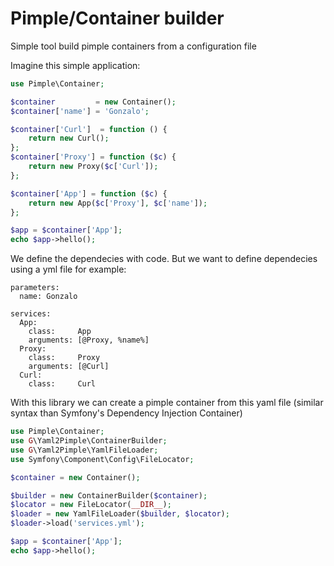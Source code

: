 Pimple/Container builder
======
Simple tool build pimple containers from a configuration file

Imagine this simple application:

```php
use Pimple\Container;

$container         = new Container();
$container['name'] = 'Gonzalo';

$container['Curl']  = function () {
    return new Curl();
};
$container['Proxy'] = function ($c) {
    return new Proxy($c['Curl']);
};

$container['App'] = function ($c) {
    return new App($c['Proxy'], $c['name']);
};

$app = $container['App'];
echo $app->hello();
```

We define the dependecies with code. But we want to define dependecies using a yml file for example:

```
parameters:
  name: Gonzalo

services:
  App:
    class:     App
    arguments: [@Proxy, %name%]
  Proxy:
    class:     Proxy
    arguments: [@Curl]
  Curl:
    class:     Curl
```

With this library we can create a pimple container from this yaml file (similar syntax than Symfony's Dependency Injection Container)

```php
use Pimple\Container;
use G\Yaml2Pimple\ContainerBuilder;
use G\Yaml2Pimple\YamlFileLoader;
use Symfony\Component\Config\FileLocator;

$container = new Container();

$builder = new ContainerBuilder($container);
$locator = new FileLocator(__DIR__);
$loader = new YamlFileLoader($builder, $locator);
$loader->load('services.yml');

$app = $container['App'];
echo $app->hello();
```